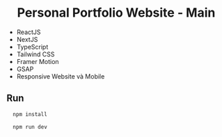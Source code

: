 <div align="center"> 
  <h1>Personal Portfolio Website - Main</h1>  
</div>  
 
- ReactJS 
- NextJS
- TypeScript 
- Tailwind CSS 
- Framer Motion 
- GSAP
- Responsive Website và Mobile

## Run

```bash
  npm install
```
```bash
  npm run dev
```
